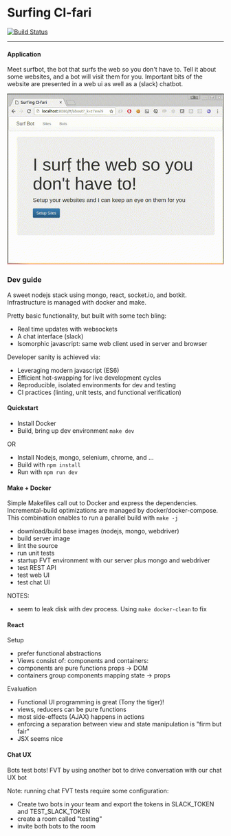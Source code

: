 Surfing CI-fari
===========
[![Build Status](https://travis-ci.org/clintam/surf.svg)](https://travis-ci.org/clintam/surf#)
***


#### Application

Meet surfbot, the bot that surfs the web so you don't have to.
Tell it about some websites, and a bot will visit them for you. 
Important bits of the website are presented in a web ui as well as a (slack) chatbot. 

![Demo](https://raw.githubusercontent.com/clintam/surf/master/demo.gif "Demo screen capture")

### Dev guide

A sweet nodejs stack using mongo, react, socket.io, and botkit. 
Infrastructure is managed with docker and make. 

Pretty basic functionality, but built with some tech bling:
* Real time updates with websockets
* A chat interface (slack)
* Isomorphic javascript: same web client used in server and browser

Developer sanity is achieved via:
* Leveraging modern javascript (ES6)
* Efficient hot-swapping for live development cycles
* Reproducible, isolated environments for dev and testing
* CI practices (linting, unit tests, and functional verification) 

#### Quickstart

* Install Docker
* Build, bring up dev environment `make dev` 

OR

* Install Nodejs, mongo, selenium, chrome, and ...
* Build with `npm install`
* Run with `npm run dev`


#### Make + Docker 

Simple Makefiles call out to Docker and express the dependencies. 
Incremental-build optimizations are managed by docker/docker-compose.
This combination enables to run a parallel build with `make -j`

* download/build base images (nodejs, mongo, webdriver)
* build server image
 * lint the source
 * run unit tests
 * startup FVT environment with our server plus mongo and webdriver
  * test REST API
  * test web UI
  * test chat UI
 
 NOTES:
 * seem to leak disk with dev process. Using `make docker-clean` to fix

#### React


Setup
* prefer functional abstractions
* Views consist of: components and containers:
 * components are pure functions props -> DOM
 * containers group components mapping state -> props

Evaluation
* Functional UI programming is great (Tony the tiger)!
 * views, reducers can be pure functions
 * most side-effects (AJAX) happens in actions
* enforcing a separation between view and state manipulation is "firm but fair"
* JSX seems nice


#### Chat UX

Bots test bots! FVT by using another bot to drive conversation with our chat UX bot

Note: running chat FVT tests require some configuration:
* Create two bots in your team and export the tokens
in SLACK_TOKEN and TEST_SLACK_TOKEN
* create a room called "testing"
* invite both bots to the room   
